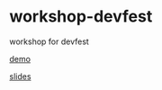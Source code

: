 workshop-devfest
================

workshop for devfest

[demo](http://jeromeetienne.github.io/flying-spaceship-minigame/step99.html)

[slides](http://jeromeetienne.github.io/flying-spaceship-minigame/slides/)